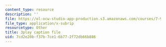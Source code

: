 ```yaml
---
content_type: resource
description: ''
file: https://ol-ocw-studio-app-production.s3.amazonaws.com/courses/7-91j-foundations-of-computational-and-systems-biology-spring-2014/7cd2e20bf37b7ce16b772f72db66b886_j1s9JfZKFqU.srt
file_type: application/x-subrip
resourcetype: Other
title: 3play caption file
uid: 7cd2e20b-f37b-7ce1-6b77-2f72db66b886
---
```


